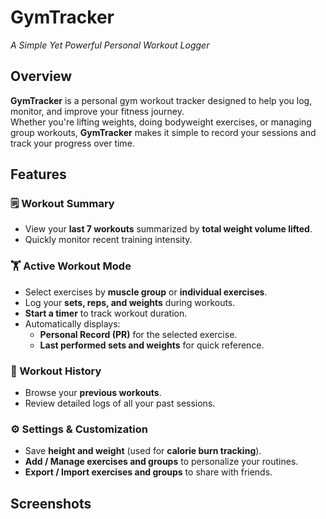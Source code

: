 # GymTracker  
*A Simple Yet Powerful Personal Workout Logger*

## Overview

**GymTracker** is a personal gym workout tracker designed to help you log, monitor, and improve your fitness journey.  
Whether you're lifting weights, doing bodyweight exercises, or managing group workouts, **GymTracker** makes it simple to record your sessions and track your progress over time.

## Features

### 🗒️ Workout Summary
- View your **last 7 workouts** summarized by **total weight volume lifted**.
- Quickly monitor recent training intensity.

### 🏋️ Active Workout Mode
- Select exercises by **muscle group** or **individual exercises**.
- Log your **sets, reps, and weights** during workouts.
- **Start a timer** to track workout duration.
- Automatically displays:
  - **Personal Record (PR)** for the selected exercise.
  - **Last performed sets and weights** for quick reference.

### 📅 Workout History
- Browse your **previous workouts**.
- Review detailed logs of all your past sessions.

### ⚙️ Settings & Customization
- Save **height and weight** (used for **calorie burn tracking**).
- **Add / Manage exercises and groups** to personalize your routines.
- **Export / Import exercises and groups** to share with friends.

## Screenshots

